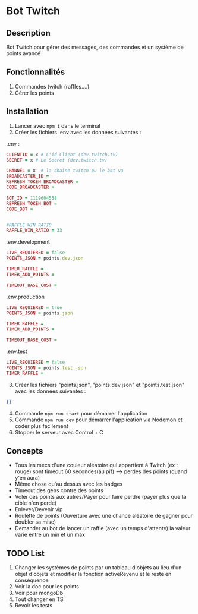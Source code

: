 # Bot Twitch

## Description

Bot Twitch pour gérer des messages, des commandes et un système de points avancé

## Fonctionnalités

1. Commandes twitch (raffles....)
2. Gérer les points

## Installation

1. Lancer avec `npm i` dans le terminal
2. Créer les fichiers .env avec les données suivantes :

.env :

```ruby
CLIENTID = x # L'id Client (dev.twitch.tv)
SECRET = x # Le Secret (dev.twitch.tv)

CHANNEL = x  # la chaîne twitch ou le bot va
BROADCASTER_ID =
REFRESH_TOKEN_BROADCASTER =
CODE_BROADCASTER =

BOT_ID = 1119604558
REFRESH_TOKEN_BOT =
CODE_BOT =


#RAFFLE WIN RATIO
RAFFLE_WIN_RATIO = 33
```

.env.development

```ruby
LIVE_REQUIERED = false
POINTS_JSON = points.dev.json

TIMER_RAFFLE =
TIMER_ADD_POINTS =

TIMEOUT_BASE_COST =
```

.env.production

```ruby
LIVE_REQUIERED = true
POINTS_JSON = points.json

TIMER_RAFFLE =
TIMER_ADD_POINTS =

TIMEOUT_BASE_COST =
```

.env.test

```ruby
LIVE_REQUIERED = false
POINTS_JSON = points.test.json
TIMER_RAFFLE =
```

3. Créer les fichiers "points.json", "points.dev.json" et "points.test.json" avec les données suivantes :

```json
{}
```

4. Commande `npm run start` pour démarrer l'application
5. Commande `npm run dev` pour démarrer l'application via Nodemon et coder plus facilement
6. Stopper le serveur avec Control + C

## Concepts

- Tous les mecs d'une couleur aléatoire qui appartient à Twitch (ex : rouge) sont timeout 60 secondes(au pif) --> perdes des points (quand y'en aura)
- Même chose qu'au dessus avec les badges
- Timeout des gens contre des points
- Voler des points aux autres/Payer pour faire perdre (payer plus que la cible n'en perde)
- Enlever/Devenir vip
- Roulette de points (Ouverture avec une chance aléatoire de gagner pour doubler sa mise)
- Demander au bot de lancer un raffle (avec un temps d'attente) la valeur varie entre un min et un max

## TODO List

1. Changer les systèmes de points par un tableau d'objets au lieu d'un objet d'objets et modifier la fonction activeRevenu et le reste en conséquence
2. Voir la doc pour les points
3. Voir pour mongoDb
4. Tout changer en TS
5. Revoir les tests

